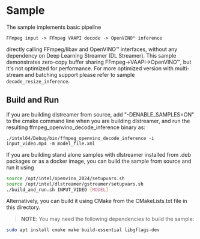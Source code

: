 # Sample

The sample implements basic pipeline
```
FFmpeg input -> FFmpeg VAAPI decode -> OpenVINO™ inference
```
directly calling FFmpeg/libav and OpenVINO™ interfaces, without any dependency on Deep Learning Streamer (DL Streamer).
This sample demonstrates zero-copy buffer sharing FFmpeg->VAAPI->OpenVINO™, but it's not
optimized for performance. For more optimized version with multi-stream and batching support
please refer to sample `decode_resize_inference`.

## Build and Run

If you are building dlstreamer from source, add "-DENABLE_SAMPLES=ON" to the cmake command line when you are building dlstreamer, and run the resulting ffmpeg_openvino_decode_inference binary as:

```
./intel64/Debug/bin/ffmpeg_openvino_decode_inference -i input_video.mp4 -m model_file.xml
```

If you are building stand alone samples with dlstreamer installed from .deb packages or as a docker image, you can build the sample from source and run it using

```sh
source /opt/intel/openvino_2024/setupvars.sh
source /opt/intel/dlstreamer/gstreamer/setupvars.sh
./build_and_run.sh INPUT_VIDEO [MODEL]
```

Alternatively, you can build it using CMake from the CMakeLists.txt file in this directory.

> **NOTE**: You may need the following dependencies to build the sample:
```sh
sudo apt install cmake make build-essential libgflags-dev
```